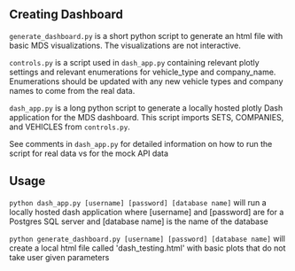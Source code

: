 ## Creating Dashboard

`generate_dashboard.py` is a short python script to generate an html file with basic MDS visualizations. The visualizations are not interactive. 

`controls.py` is a script used in `dash_app.py` containing relevant plotly settings and relevant enumerations for vehicle_type and company_name. Enumerations should be updated with any new vehicle types and company names to come from the real data.

`dash_app.py` is a long python script to generate a locally hosted plotly Dash application for the MDS dashboard. This script imports SETS, COMPANIES, and VEHICLES from `controls.py`.


See comments in `dash_app.py` for detailed information on how to run the script for real data vs for the mock API data

## Usage

`python dash_app.py [username] [password] [database name]` will run a locally hosted dash application
where [username] and [password] are for a Postgres SQL server and [database name] is the name of the database 

`python generate_dashboard.py [username] [password] [database name]` will create a local html file called 'dash_testing.html' with basic plots that do not take user given parameters
